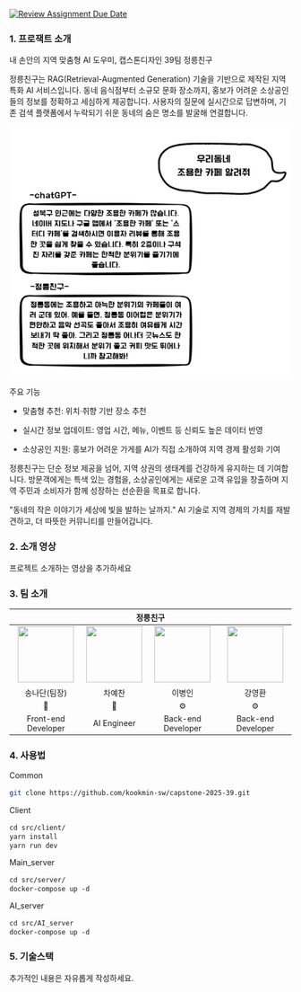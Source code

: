 [![Review Assignment Due Date](https://classroom.github.com/assets/deadline-readme-button-22041afd0340ce965d47ae6ef1cefeee28c7c493a6346c4f15d667ab976d596c.svg)](https://classroom.github.com/a/gFPznrUY)
### 1. 프로잭트 소개

내 손안의 지역 맞춤형 AI 도우미, 캡스톤디자인 39팀 정릉친구

정릉친구는 RAG(Retrieval-Augmented Generation) 기술을 기반으로 제작된 지역 특화 AI 서비스입니다. 동네 음식점부터 소규모 문화 장소까지, 홍보가 어려운 소상공인들의 정보를 정확하고 세심하게 제공합니다. 사용자의 질문에 실시간으로 답변하며, 기존 검색 플랫폼에서 누락되기 쉬운 동네의 숨은 명소를 발굴해 연결합니다.

![Image](./ex.png)

주요 기능

- 맞춤형 추천: 위치·취향 기반 장소 추천

- 실시간 정보 업데이트: 영업 시간, 메뉴, 이벤트 등 신뢰도 높은 데이터 반영

- 소상공인 지원: 홍보가 어려운 가게를 AI가 직접 소개하여 지역 경제 활성화 기여

정릉친구는 단순 정보 제공을 넘어, 지역 상권의 생태계를 건강하게 유지하는 데 기여합니다. 방문객에게는 특색 있는 경험을, 소상공인에게는 새로운 고객 유입을 창출하며 지역 주민과 소비자가 함께 성장하는 선순환을 목표로 합니다.

"동네의 작은 이야기가 세상에 빛을 발하는 날까지."
AI 기술로 지역 경제의 가치를 재발견하고, 더 따뜻한 커뮤니티를 만들어갑니다.

### 2. 소개 영상

프로젝트 소개하는 영상을 추가하세요

### 3. 팀 소개

<div align='center'>
  
<table>
    <thead>
        <tr>
            <th colspan="5"> 정릉친구 </th>
        </tr>
    </thead>
    <tbody>
         <tr>
           <td align='center'><a href="https://github.com/NathnSong" target='_blank'><img src="https://avatars.githubusercontent.com/u/198164727?s=88&v=4" width="100" height="100"></td>
           <td align='center'><a href="https://github.com/3004yechan" target='_blank'><img src="https://avatars.githubusercontent.com/u/62199985?v=4" width="100" height="100"></td>
           <td align='center'><a href="https://github.com/LEEByeongIn" target='_blank'><img src="https://avatars.githubusercontent.com/u/173124103?s=88&v=4" width="100" height="100"></td>
           <td align='center'><a href="https://github.com/KYH-ha" target='_blank'><img src="https://avatars.githubusercontent.com/u/203066826?s=88&v=4" width="100" height="100"></td>
         </tr>
         <tr>
           <td align='center'>송나단(팀장)</td>
           <td align='center'>차예찬</td>
           <td align='center'>이병인</td>
           <td align='center'>강영환</td>
         </tr>
         <tr>
           <td align='center'>🎨</td>
           <td align='center'>🤖</td>
           <td align='center'>⚙️</td>
           <td align='center'>⚙️</td>
         </tr>
         <tr>
           <td align='center'>Front-end Developer</td>
           <td align='center'>AI Engineer</td>
           <td align='center'>Back-end Developer</td>
           <td align='center'>Back-end Developer</td>
         </tr>
    </tbody>
</table>

</div> 

### 4. 사용법

Common
```bash
git clone https://github.com/kookmin-sw/capstone-2025-39.git
```

<summary>Client</summary>
<div markdown="1">

    cd src/client/ 
    yarn install
    yarn run dev

</div>

<summary>Main_server</summary>
<div markdown="1">
    
    cd src/server/
    docker-compose up -d

</div>

<summary>AI_server</summary>
<div markdown="1">

    cd src/AI_server
    docker-compose up -d

</div>

### 5. 기술스택

추가적인 내용은 자유롭게 작성하세요.
